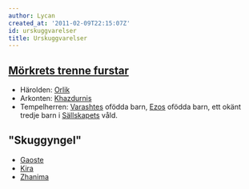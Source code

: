 ```yaml
---
author: Lycan
created_at: '2011-02-09T22:15:07Z'
id: urskuggvarelser
title: Urskuggvarelser
---
```

## [Mörkrets trenne furstar]

-   Härolden: [Orlik]
-   Arkonten: [Khazdurnis]
-   Tempelherren: [Varashtes] ofödda barn, [Ezos] ofödda barn, ett okänt tredje barn i [Sällskapets] våld.

## "Skuggyngel"

-   [Gaoste]
-   [Kira]
-   [Zhanima]

  [Mörkrets trenne furstar]: Mörkrets_trenne_furstar
  [Orlik]: Orlik
  [Khazdurnis]: Khazdurnis
  [Varashtes]: Varashtes
  [Ezos]: Ezo
  [Sällskapets]: Sällskapet
  [Gaoste]: Gaoste_dalAvon
  [Kira]: Kira
  [Zhanima]: Zhanima